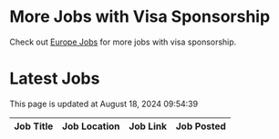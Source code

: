 # More Jobs with Visa Sponsorship

Check out [Europe Jobs](https://github.com/sureshparimi/europejobs#latest-jobs) for more jobs with visa sponsorship.

# Latest Jobs

This page is updated at August 18, 2024 09:54:39

| Job Title | Job Location | Job Link | Job Posted |
| --- | --- | --- | --- |
